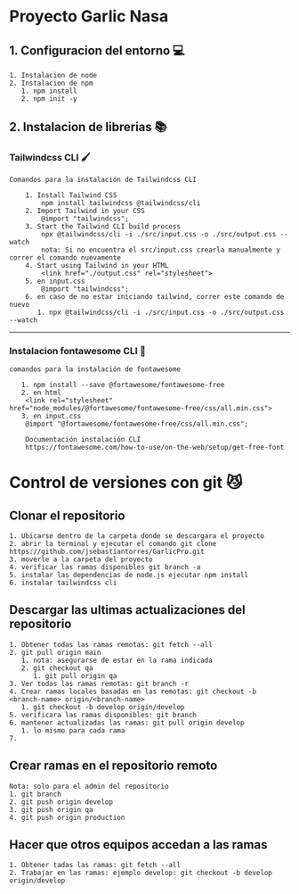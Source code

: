 # Proyecto Garlic Nasa

## 1. Configuracion del entorno 💻
    1. Instalacion de node
    2. Instalacion de npm
       1. npm install
       2. npm init -y


## 2. Instalacion de librerias 📚
### Tailwindcss CLI 🖌️

    Comandos para la instalación de Tailwindcss CLI 
    
        1. Install Tailwind CSS
            npm install tailwindcss @tailwindcss/cli
        2. Import Tailwind in your CSS
            @import "tailwindcss";
        3. Start the Tailwind CLI build process
            npx @tailwindcss/cli -i ./src/input.css -o ./src/output.css --watch
            nota: Si no encuentra el src/input.css crearla manualmente y correr el comando nuevamente
        4. Start using Tailwind in your HTML
            <link href="./output.css" rel="stylesheet">
        5. en input.css
            @import "tailwindcss";
        6. en caso de no estar iniciando tailwind, correr este comando de nuevo
           1. npx @tailwindcss/cli -i ./src/input.css -o ./src/output.css --watch
 ___
 
 ### Instalacion fontawesome CLI 🍕
    
    comandos para la instalación de fontawesome 
    
       1. npm install --save @fortawesome/fontawesome-free
       2. en html
        <link rel="stylesheet" href="node_modules/@fortawesome/fontawesome-free/css/all.min.css">
       3. en input.css
        @import "@fortawesome/fontawesome-free/css/all.min.css";  

        Documentación instalación CLI
        https://fontawesome.com/how-to-use/on-the-web/setup/get-free-font


# Control de versiones con git 😼

## Clonar el repositorio
    
    1. Ubicarse dentro de la carpeta donde se descargara el proyecto
    2. abrir la terminal y ejecutar el comando git clone https://github.com/jsebastiantorres/GarlicPro.git
    3. moverle a la carpeta del proyecto
    4. verificar las ramas disponibles git branch -a
    5. instalar las dependencias de node.js ejecutar npm install 
    6. instalar tailwindcss cli

## Descargar las ultimas actualizaciones del repositorio

    1. Obtener todas las ramas remotas: git fetch --all
    2. git pull origin main 
       1. nota: asegurarse de estar en la rama indicada
       2. git checkout qa 
          1. git pull origin qa
    3. Ver todas las ramas remotas: git branch -r
    4. Crear ramas locales basadas en las remotas: git checkout -b <branch-name> origin/<branch-name>
       1. git checkout -b develop origin/develop
    5. verificara las ramas disponibles: git branch
    6. mantener actualizadas las ramas: git pull origin develop
       1. lo mismo para cada rama
    7. 

## Crear ramas en el repositorio remoto
    Nota: solo para el admin del repositorio
    1. git branch
    2. git push origin develop
    3. git push origin qa
    4. git push origin production

## Hacer que otros equipos accedan a las ramas

    1. Obtener tadas las ramas: git fetch --all
    2. Trabajar en las ramas: ejemplo develop: git checkout -b develop origin/develop
   
##
